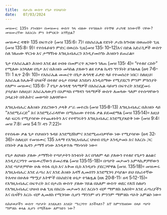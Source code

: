 ```yaml
---
title:  በታሪክ ውስጥ የጌታ የበላይነት
date:   07/03/2024
---
```


`መዝሙር 135ን ያንብቡ። በመዝሙሩ ውስጥ ጎላ ብለው የተገለጹት የትኞቹ ታሪካዊ ክንውኖች ናቸው? መዝሙረኛው ከእነርሱ ምን ትምህርት አግኝቷል?`

መዝሙረ ዳዊት 135 በፍጥረት (መዝ 135:6፣ 7)፤ በእስራኤል የድነት ታሪክ ከግብጽ በወጡበት ጊዜ (መዝ 135:8፣ 9)፤ የተስፋይቱን ምድር በወረሱ ጊዜ(መዝ 135፡ 10–12)እና በድል አድራጊዎች ውስጥ ስለ ገለጠው ቸርነቱ እና ታማኝነቱ እግዚአብሔርን እንዲያመሰግኑ ሕዝቡን ይጠራል።

ጌታ የእስራኤልን ሕዝብ እንደ ልዩ ሀብቱ በመምረጥ ጸጋውን ገለጠ (መዝ 135፡ 4)። “የተለየ ርስት” የሚለው አገላለጽ በጌታ እና በሕዝቡ መካከል ያለውን ልዩ የቃል ኪዳን ግንኙነት ይገልጻል (ዘዳ 7፡6–11፤ 1 ጴጥ 2፡9፣ 10)። የእስራኤል መመረጥ በጌታ ሉዓላዊ ፈቃድ ላይ የተመሰረተ ነበር፣ ስለዚህ፣ እስራኤል ከሌሎች ህዝቦች በተለየ ሁኔታ የበላይ እንደሆነ እንዲሰማው የሚያደርግ ምንም ምክንያት የለም። መዝሙር 135:6፣ 7 የጌታ ሉዓላዊ ዓላማዎች በእስራኤል ሳይሆን በፍጥረት እንደጀመሩ ያሳያል። ስለዚህ፣ እስራኤላውያን በአምላክ የማዳን ዓላማዎች ውስጥ ለመላው ዓለም የተሰጣቸውን ኃላፊነት በትሕትና መወጣት አለባቸው።

እግዚአብሔር ለሕዝቡ ያደረገውን ታላቅ ሥራ መተረክ (መዝ 135፡8-13) እግዚአብሔር በሕዝቡ ላይ “እንደሚፈርድ” እና እንደሚራራላቸው በሚሰጠው የተስፋ ቃል ይደመደማል (መዝ 135፡14)። እዚህ ላይ ፍርዱ የሚያሳየው የተጨቆኑትን እና የተቸገሩትን እግዚአብሔር እንደሚያጸድቅ ነው (መዝ 9:4፤ መዝ 7:8፤ መዝ 54:1፤ ዳን 7:22)።

የተስፋው ቃል ጌታ የህዝቡን ጉዳይ እንደሚሸከምና እንደሚጠብቃቸው ነው የሚያሳየው (ዘዳ 32፡36)። ስለዚህ፣ የመዝሙር 135 አላማ የእግዚአብሔር ህዝብ በጌታ እንዲታመኑ እና ከእርሱ ጋር በገቡት ቃል ኪዳን ታማኝ ሆነው እንዲቀጥሉ ማነሳሳት ነው።

የጌታ ለህዝቡ ያለው ታማኝነት የጣዖታትን ከንቱነት እና በዓለም ላይ ያለውን የተለየ የጌታን ልዕልና እንዲያረጋግጥ መዝሙረኛውን ይመራዋል (መዝ 135፡15-18)። በጣዖት መታመን አምላኪዎቻቸውን እንደ ጣዖቶቻቸው ሁሉ ተስፋ ቢስ እና አቅመ ቢስ እንዲሆኑ ያደርጋቸዋል (መዝ. 135፡18)። መዝሙሩ እግዚአብሔር እንደ ፈጣሪ እና እንደ ሕዝቡ አዳኝ ሊመሰገን እንደሚገባ ያሳያል። ይህ በአራተኛው ትእዛዝ በሁለቱ ማሟያ እትሞች በአስደናቂ ሁኔታ ተገልጿል (ዘጸ 20፡8-11፣ ዘዳ 5፡12-15)። የእግዚአብሔር በፍጥረት እና በታሪክ ውስጥ ያለው ሃይል በአለም ውስጥ ወደር የለሽ ስለሆነ የእግዚአብሔር ህዝብ ሁል ጊዜ በእርሱ መታመን እና እርሱን ብቻ ማምለክ አለበት። እንደ ፈጣሪያችን እና ቤዛችን እርሱ ብቻ ሊመለክ የሚገባው ሲሆን ማንንም ሆነ ምንንም ማምለክ ጣኦት አምልኮ ነው።

`በሕይወታችን ውስጥ ጣዖታት እንደሌለን እንዴት ማረጋገጥ እንችላለን? እኛ ከምንገነዘበው በላይ ጣዖት ማምለክ ቀላል ሊሆን የሚችለው ለምንድን ነው?`